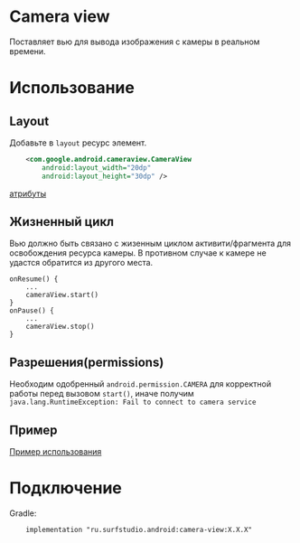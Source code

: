 # Camera view
Поставляет вью для вывода изображения с камеры в реальном времени.

# Использование
## Layout
Добавьте в `layout` ресурс элемент. 
```xml
    <com.google.android.cameraview.CameraView
        android:layout_width="20dp"
        android:layout_height="30dp" />
```
[атрибуты](/src/main/res/values/attrs.xml)

## Жизненный цикл
Вью должно быть связано с жизенным циклом активити/фрагмента для освобождения ресурса камеры. В противном случае к камере не удастся обратится из другого места.
```
onResume() { 
    ... 
    cameraView.start() 
}
onPause() {
    ...
    cameraView.stop() 
}
```
## Разрешения(permissions)
Необходим одобренный `android.permission.CAMERA` для корректной работы перед вызовом `start()`, иначе получим `java.lang.RuntimeException: Fail to connect to camera service`

## Пример
[Пример использования](../picture-provider-sample)

# Подключение
Gradle:
```
    implementation "ru.surfstudio.android:camera-view:X.X.X"
```